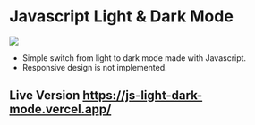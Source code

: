 # Javascript Light & Dark Mode
![](https://im3.ezgif.com/tmp/ezgif-3-434a04582fbf.gif)

- Simple switch from light to dark mode made with Javascript.
- Responsive design is not implemented.

## Live Version https://js-light-dark-mode.vercel.app/
 
